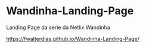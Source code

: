 # Wandinha-Landing-Page

Landing Page da serie da Netlix Wandinha

https://fwalterdias.github.io/Wandinha-Landing-Page/
